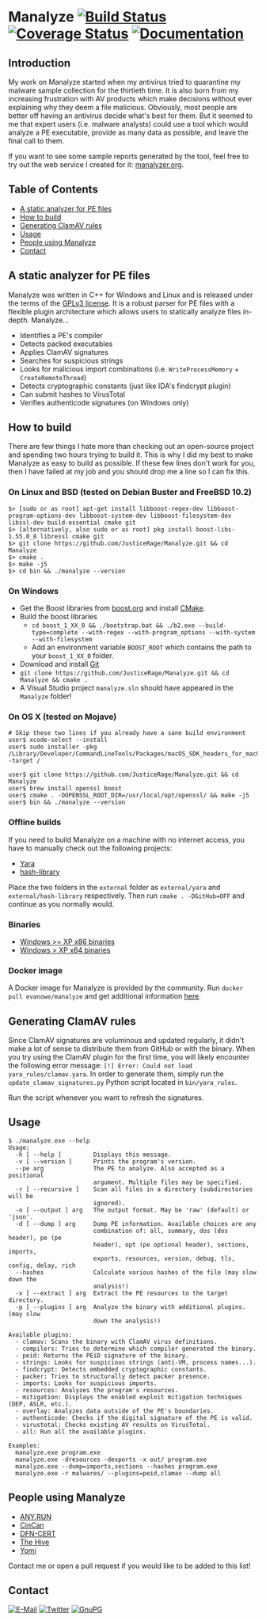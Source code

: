 ﻿# Manalyze [![Build Status](https://travis-ci.org/JusticeRage/Manalyze.svg?branch=master)](https://travis-ci.org/JusticeRage/Manalyze) [![Coverage Status](https://coveralls.io/repos/github/JusticeRage/Manalyze/badge.svg?branch=master)](https://coveralls.io/github/JusticeRage/Manalyze?branch=master) [![Documentation](https://readthedocs.org/projects/manalyze/badge/?version=latest)](https://docs.manalyzer.org/en/latest/)

## Introduction
My work on Manalyze started when my antivirus tried to quarantine my malware sample collection for the thirtieth time. It is also born from my increasing frustration with AV products which make decisions without ever explaining why they deem a file malicious.
Obviously, most people are better off having an antivirus decide what's best for them. But it seemed to me that expert users (i.e. malware analysts) could use a tool which would analyze a PE executable, provide as many data as possible, and leave the final call to them.

If you want to see some sample reports generated by the tool, feel free to try out the web service I created for it: [manalyzer.org](https://manalyzer.org).

## Table of Contents

- [A static analyzer for PE files](#a-static-analyzer-for-pe-file)
- [How to build](#how-to-build)
- [Generating ClamAV rules](#generating-clamav-rules)
- [Usage](#usage)
- [People using Manalyze](#people-using-manalyze)
- [Contact](#contact)

## A static analyzer for PE files
Manalyze was written in C++ for Windows and Linux and is released under the terms of the [GPLv3 license](https://www.gnu.org/licenses/gpl-3.0.txt). It is a robust parser for PE files with a flexible plugin architecture which allows users to statically analyze files in-depth. Manalyze...
- Identifies a PE's compiler
- Detects packed executables
- Applies ClamAV signatures
- Searches for suspicious strings
- Looks for malicious import combinations (i.e. `WriteProcessMemory` + `CreateRemoteThread`)
- Detects cryptographic constants (just like IDA's findcrypt plugin)
- Can submit hashes to VirusTotal
- Verifies authenticode signatures (on Windows only)

## How to build
There are few things I hate more than checking out an open-source project and spending two hours trying to build it. This is why I did my best to make Manalyze as easy to build as possible. If these few lines don't work for you, then I have failed at my job and you should drop me a line so I can fix this.

### On Linux and BSD (tested on Debian Buster and FreeBSD 10.2)
```
$> [sudo or as root] apt-get install libboost-regex-dev libboost-program-options-dev libboost-system-dev libboost-filesystem-dev libssl-dev build-essential cmake git
$> [alternatively, also sudo or as root] pkg install boost-libs-1.55.0_8 libressl cmake git
$> git clone https://github.com/JusticeRage/Manalyze.git && cd Manalyze
$> cmake .
$> make -j5
$> cd bin && ./manalyze --version
```

### On Windows
- Get the Boost libraries from [boost.org](http://boost.org) and install [CMake](http://www.cmake.org/download/).
- Build the boost libraries
  - `cd boost_1_XX_0 && ./bootstrap.bat && ./b2.exe --build-type=complete --with-regex --with-program_options --with-system --with-filesystem`
  - Add an environment variable `BOOST_ROOT` which contains the path to your `boost_1_XX_0` folder.
- Download and install [Git](https://git-scm.com/download/win)
- `git clone https://github.com/JusticeRage/Manalyze.git && cd Manalyze && cmake .`
- A Visual Studio project `manalyze.sln` should have appeared in the `Manalyze` folder!

### On OS X (tested on Mojave)
```
# Skip these two lines if you already have a sane build environment
user$ xcode-select --install
user$ sudo installer -pkg /Library/Developer/CommandLineTools/Packages/macOS_SDK_headers_for_macOS_10.14.pkg -target /

user$ git clone https://github.com/JusticeRage/Manalyze.git && cd Manalyze
user$ brew install openssl boost
user$ cmake . -DOPENSSL_ROOT_DIR=/usr/local/opt/openssl/ && make -j5
user$ bin && ./manalyze --version
```

### Offline builds
If you need to build Manalyze on a machine with no internet access, you have to manually check out the following projects:
- [Yara](https://github.com/JusticeRage/yara/archive/master.zip)
- [hash-library](https://github.com/JusticeRage/hash-library/archive/master.zip)

Place the two folders in the `external` folder as `external/yara` and `external/hash-library` respectively. Then run `cmake . -DGitHub=OFF` and continue as you normally would.

### Binaries
- [Windows >= XP x86 binaries](https://manalyzer.org/static/manalyze_win32.zip)
- [Windows > XP x64 binaries](https://manalyzer.org/static/manalyze_x64.zip)

### Docker image
A Docker image for Manalyze is provided by the community. Run `docker pull evanowe/manalyze` and get additional information [here](https://hub.docker.com/r/evanowe/manalyze).

## Generating ClamAV rules
Since ClamAV signatures are voluminous and updated regularly, it didn't make a lot of sense to distribute them from GitHub or with the binary. When you try using the ClamAV plugin for the first time, you will likely encounter the following error message: `[!] Error: Could not load yara_rules/clamav.yara`. In order to generate them, simply run the `update_clamav_signatures.py` Python script located in `bin/yara_rules`.

Run the script whenever you want to refresh the signatures.

## Usage

```
$ ./manalyze.exe --help
Usage:
  -h [ --help ]         Displays this message.
  -v [ --version ]      Prints the program's version.
  --pe arg              The PE to analyze. Also accepted as a positional
                        argument. Multiple files may be specified.
  -r [ --recursive ]    Scan all files in a directory (subdirectories will be
                        ignored).
  -o [ --output ] arg   The output format. May be 'raw' (default) or 'json'.
  -d [ --dump ] arg     Dump PE information. Available choices are any
                        combination of: all, summary, dos (dos header), pe (pe
                        header), opt (pe optional header), sections, imports,
                        exports, resources, version, debug, tls, config, delay, rich
  --hashes              Calculate various hashes of the file (may slow down the
                        analysis!)
  -x [ --extract ] arg  Extract the PE resources to the target directory.
  -p [ --plugins ] arg  Analyze the binary with additional plugins. (may slow
                        down the analysis!)

Available plugins:
  - clamav: Scans the binary with ClamAV virus definitions.
  - compilers: Tries to determine which compiler generated the binary.
  - peid: Returns the PEiD signature of the binary.
  - strings: Looks for suspicious strings (anti-VM, process names...).
  - findcrypt: Detects embedded cryptographic constants.
  - packer: Tries to structurally detect packer presence.
  - imports: Looks for suspicious imports.
  - resources: Analyzes the program's resources.
  - mitigation: Displays the enabled exploit mitigation techniques (DEP, ASLR, etc.).
  - overlay: Analyzes data outside of the PE's boundaries.
  - authenticode: Checks if the digital signature of the PE is valid.
  - virustotal: Checks existing AV results on VirusTotal.
  - all: Run all the available plugins.

Examples:
  manalyze.exe program.exe
  manalyze.exe -dresources -dexports -x out/ program.exe
  manalyze.exe --dump=imports,sections --hashes program.exe
  manalyze.exe -r malwares/ --plugins=peid,clamav --dump all
````

## People using Manalyze

- [ANY.RUN](https://any.run/)
- [CinCan](https://cincan.io/)
- [DFN-CERT](https://www.dfn-cert.de/)
- [The Hive](https://blog.thehive-project.org/tag/manalyze/)
- [Yomi](https://yomi.yoroi.company)

Contact me or open a pull request if you would like to be added to this list!

## Contact
[![E-Mail](https://manalyzer.org/static/mail.png)](mailto:justicerage@manalyzer[.]org)
[![Twitter](http://manalyzer.org/static/twitter.png)](https://twitter.com/JusticeRage)
[![GnuPG](http://manalyzer.org/static/gpg.png)](https://pgp.mit.edu/pks/lookup?op=vindex&search=0x40E9F0A8F5EA8754)
